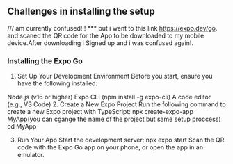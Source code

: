 ## Challenges in installing the setup
/// am currently confused!!!
*** but i went to this link https://expo.dev/go. and scaned the QR code for the App to be downloaded to my mobile device.After downloading i Signed up and i was confused again!.

### Installing the Expo Go
1. Set Up Your Development Environment
Before you start, ensure you have the following installed:

Node.js (v16 or higher)
Expo CLI (npm install -g expo-cli)
A code editor (e.g., VS Code)
2. Create a New Expo Project
Run the following command to create a new Expo project with TypeScript: npx create-expo-app MyApp(you can cgange the name of the project but same setup proccess) cd MyApp

3. Run Your App
Start the development server: npx expo start Scan the QR code with the Expo Go app on your phone, or open the app in an emulator.